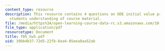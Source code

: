 ```yaml
---
content_type: resource
description: This resource contains 4 questions on ODE initial value problems to test
  students understanding of course material.
file: /media/https%3A/open-learning-course-data-rc.s3.amazonaws.com/10-34-numerical-methods-applied-to-chemical-engineering-fall-2005/39bb4b3772d522fb6ea485eea8aa52ab_f05_hw5.pdf
file_type: application/pdf
resourcetype: Document
title: f05_hw5.pdf
uid: 39bb4b37-72d5-22fb-6ea4-85eea8aa52ab
---
```

